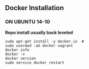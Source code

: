 Docker Installation
-------------------

### ON UBUNTU 14-10

**Repo install usually back leveled** 

    sudo apt-get install -y docker.io  #
    sudo usermod -aG docker vagrant
    docker info
    docker -v 
    docker version
    sudo service docker restart